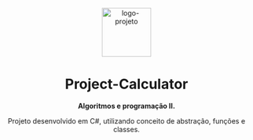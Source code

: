 

<p align="center"> <img src="https://github.com/alvesvn/university-projects/assets/96539606/7558d99a-a6a5-4466-b848-b13f64620895" alt="logo-projeto" height="100" widht="100" /></center>
<h1 align="center">Project-Calculator</h1>
<p align="center"> <strong>Algoritmos e programação II.</strong> </p>
<p align="center">Projeto desenvolvido em C#, utilizando conceito de abstração, funções e classes. </p>


  </center>
